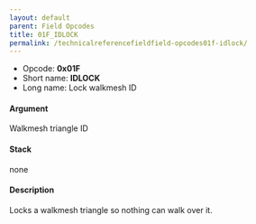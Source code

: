 ```yaml
---
layout: default
parent: Field Opcodes
title: 01F_IDLOCK
permalink: /technicalreferencefieldfield-opcodes01f-idlock/
---
```


-   Opcode: **0x01F**
-   Short name: **IDLOCK**
-   Long name: Lock walkmesh ID

#### Argument

Walkmesh triangle ID

#### Stack

none

#### Description

Locks a walkmesh triangle so nothing can walk over it.
